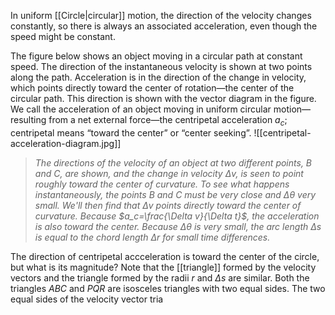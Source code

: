 In uniform [[Circle|circular]] motion, the direction of the velocity changes constantly, so there is always an associated acceleration, even though the speed might be constant.

The figure below shows an object moving in a circular path at constant speed. The direction of the instantaneous velocity is shown at two points along the path. Acceleration is in the direction of the change in velocity, which points directly toward the center of rotation—the center of the circular path. This direction is shown with the vector diagram in the figure. We call the acceleration of an object moving in uniform circular motion—resulting from a net external force—the centripetal acceleration $a_c$; centripetal means “toward the center” or “center seeking”.
![[centripetal-acceleration-diagram.jpg]]
> *The directions of the velocity of an object at two different points, $B$ and $C$, are shown, and the change in velocity $\Delta v$, is seen to point roughly toward the center of curvature. To see what happens instantaneously, the points $B$ and $C$ must be very close and $\Delta\theta$ very small. We'll then find that $\Delta v$ points directly toward the center of curvature.
>Because $a_c=\frac{\Delta v}{\Delta t}$, the acceleration is also toward the center. Because $\Delta \theta$ is very small, the arc length $\Delta s$ is equal to the chord length $\Delta r$ for small time differences.*

The direction of centripetal accceleration is toward the center of the circle, but what is its magnitude? Note that the [[triangle]] formed by the velocity vectors and the triangle formed by the radii $r$ and $\Delta s$ are similar. Both the triangles $ABC$ and $PQR$ are isosceles triangles with two equal sides. The two equal sides of the velocity vector tria